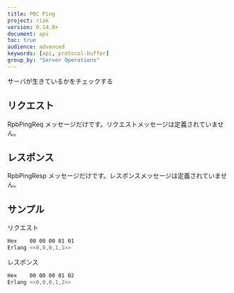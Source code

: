 ```yaml
---
title: PBC Ping
project: riak
version: 0.14.0+
document: api
toc: true
audience: advanced
keywords: [api, protocol-buffer]
group_by: "Server Operations"
---
```


サーバが生きているかをチェックする

## リクエスト

RpbPingReq メッセージだけです。リクエストメッセージは定義されていません。

## レスポンス

RpbPingResp メッセージだけです。レスポンスメッセージは定義されていません。

## サンプル

リクエスト

```bash
Hex    00 00 00 01 01
Erlang <<0,0,0,1,1>>
```

レスポンス

```bash
Hex    00 00 00 01 02
Erlang <<0,0,0,1,2>>
```
